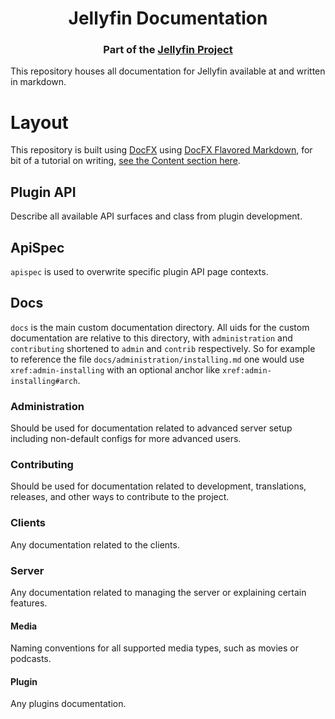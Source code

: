 <h1 align="center">Jellyfin Documentation</h1>
<h3 align="center">Part of the <a href="https://jellyfin.media">Jellyfin Project</a></h3>

This repository houses all documentation for Jellyfin available at [](https://docs.jellyfin.org) and written in markdown.


# Layout
This repository is built using [DocFX](https://dotnet.github.io/docfx/) using [DocFX Flavored Markdown](https://dotnet.github.io/docfx/spec/docfx_flavored_markdown.html), for bit of a tutorial on writing, [see the Content section here](https://dotnet.github.io/docfx/tutorial/docfx_getting_started.html).

## Plugin API

Describe all available API surfaces and class from plugin development.

## ApiSpec
`apispec` is used to overwrite specific plugin API page contexts.

## Docs
`docs` is the main custom documentation directory.
All uids for the custom documentation are relative to this directory, with `administration` and `contributing` shortened to `admin` and `contrib` respectively.
So for example to reference the file `docs/administration/installing.md` one would use `xref:admin-installing` with an optional anchor like `xref:admin-installing#arch`.

### Administration

Should be used for documentation related to advanced server setup including non-default configs for more advanced users.

### Contributing

Should be used for documentation related to development, translations, releases, and other ways to contribute to the project.

### Clients

Any documentation related to the clients.

### Server

Any documentation related to managing the server or explaining certain features.

#### Media

Naming conventions for all supported media types, such as movies or podcasts.

#### Plugin

Any plugins documentation.


